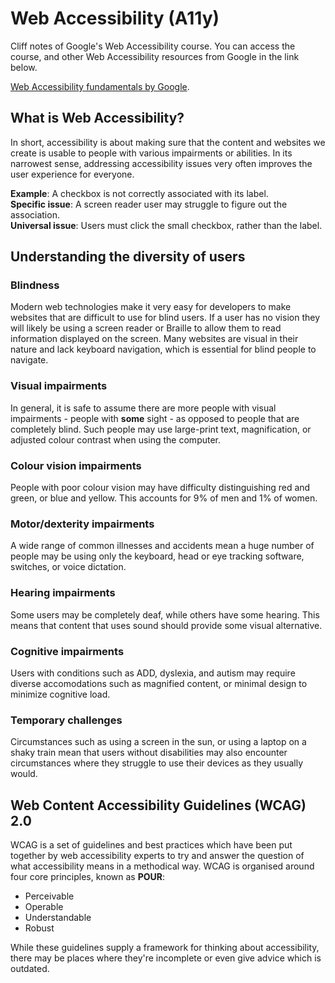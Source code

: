# Web Accessibility (A11y)
Cliff notes of Google's Web Accessibility course. You can access the course, and other Web Accessibility resources from Google in the link below.

[Web Accessibility fundamentals by Google](https://developers.google.com/web/fundamentals/accessibility).

## What is Web Accessibility?
In short, accessibility is about making sure that the content and websites we create is usable to people with various impairments or abilities. In its narrowest sense, addressing accessibility issues very often improves the user experience for everyone.

**Example**: A checkbox is not correctly associated with its label.  
**Specific issue**: A screen reader user may struggle to figure out the association.  
**Universal issue**: Users must click the small checkbox, rather than the label.  

## Understanding the diversity of users

### Blindness
Modern web technologies make it very easy for developers to make websites that are difficult to use for blind users. If a user has no vision they will likely be using a screen reader or Braille to allow them to read information displayed on the screen. Many websites are visual in their nature and lack keyboard navigation, which is essential for blind people to navigate.

### Visual impairments
In general, it is safe to assume there are more people with visual impairments - people with **some** sight - as opposed to people that are completely blind. Such people may use large-print text, magnification, or adjusted colour contrast when using the computer.

### Colour vision impairments
People with poor colour vision may have difficulty distinguishing red and green, or blue and yellow. This accounts for 9% of men and 1% of women.

### Motor/dexterity impairments
A wide range of common illnesses and accidents mean a huge number of people may be using only the keyboard, head or eye tracking software, switches, or voice dictation.

### Hearing impairments
Some users may be completely deaf, while others have some hearing. This means that content that uses sound should provide some visual alternative.

### Cognitive impairments
Users with conditions such as ADD, dyslexia, and autism may require diverse accomodations such as magnified content, or minimal design to minimize cognitive load.

### Temporary challenges
Circumstances such as using a screen in the sun, or using a laptop on a shaky train mean that users without disabilities may also encounter circumstances where they struggle to use their devices as they usually would.

## Web Content Accessibility Guidelines (WCAG) 2.0
WCAG is a set of guidelines and best practices which have been put together by web accessibility experts to try and answer the question of what accessibility means in a methodical way. WCAG is organised around four core principles, known as **POUR**:

* Perceivable
* Operable
* Understandable
* Robust

While these guidelines supply a framework for thinking about accessibility, there may be places where they're incomplete or even give advice which is outdated.
